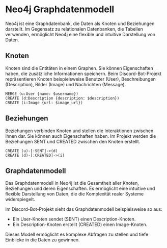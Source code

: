 # Neo4j Graphdatenmodell

Neo4j ist eine Graphdatenbank, die Daten als Knoten und Beziehungen darstellt. Im Gegensatz zu relationalen Datenbanken, die Tabellen verwenden, ermöglicht Neo4j eine flexible und intuitive Darstellung von Daten.  

## Knoten

Knoten sind die Entitäten in einem Graphen. Sie können Eigenschaften haben, die zusätzliche Informationen speichern. Beim Discord-Bot-Projekt repräsentieren Knoten beispielsweise Benutzer (User), Beschreibungen (Description), Bilder (Image) und Nachrichten (Message).

```cypher
MERGE (u:User {name: $username})
CREATE (d:Description {description: $description})
CREATE (i:Image {url: $image_url})
```

## Beziehungen

Beziehungen verbinden Knoten und stellen die Interaktionen zwischen ihnen dar. Sie können auch Eigenschaften haben. Im Projekt werden die Beziehungen SENT und CREATED zwischen den Knoten erstellt.

```cypher
CREATE (u)-[:SENT]->(d)
CREATE (d)-[:CREATED]->(i)
```

## Graphdatenmodell

Das Graphdatenmodell in Neo4j ist die Gesamtheit aller Knoten, Beziehungen und deren Eigenschaften. Es ermöglicht eine intuitive und flexible Darstellung von Daten, die die Komplexität realer Systeme widerspiegelt. 

Im Discord-Bot-Projekt sieht das Graphdatenmodell beispielsweise so aus:

- Ein User-Knoten sendet (SENT) einen Description-Knoten.
- Ein Description-Knoten erstellt (CREATED) einen Image-Knoten.

Dieses Modell ermöglicht es komplexe Abfragen zu stellen und tiefe Einblicke in die Daten zu gewinnen.